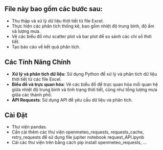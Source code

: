 ## File này bao gồm các bước sau:
- Thu thập và xử lý dữ liệu thời tiết từ file Excel.
- Thực hiện các phân tích thống kê, bao gồm nhiệt độ trung bình, độ ẩm và lượng mưa.
- Vẽ các biểu đồ như scatter plot và bar plot để so sánh các chỉ số thời tiết.
- Tạo báo cáo về kết quả phân tích.

## Các Tính Năng Chính

- **Xử lý và phân tích dữ liệu**: Sử dụng Python để xử lý và phân tích dữ liệu thời tiết từ các file Excel.
- **Biểu đồ và trực quan hóa**: Vẽ các biểu đồ để trực quan hóa mối quan hệ giữa nhiệt độ trung bình và tình trạng thời tiết, cũng như tổng lượng mưa giữa các thành phố.
- **API Requests**: Sử dụng API để yêu cầu dữ liệu và phân tích.

## Cài Đặt
- Thư viện pandas.
- Cần cài thêm các thư viện openmeteo_requests, requests_cache, retry_requests để sử dụng file jupiter notebook request_API.ipynb
- Cài các thư viện trên bằng cách pip install openmeteo_requests, ...
